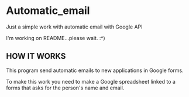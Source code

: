 # Automatic_email

Just a simple work with automatic email with Google API

I'm working on README...please wait. :^)

## HOW IT WORKS

This program send automatic emails to new applications in Google forms.

To make this work you need to make a Google spreadsheet linked to a forms that asks for the person's name and email.


